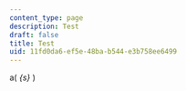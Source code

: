 ```yaml
---
content_type: page
description: Test
draft: false
title: Test
uid: 11fd0da6-ef5e-48ba-b544-e3b758ee6499
---
```

a\( _{s}_ \)